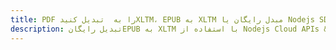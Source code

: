 ---title: PDF را به  تبدیل کنیدXLTM، EPUB به XLTM مبدل رایگان یا Nodejs SDKdescription: تبدیل رایگانEPUB به XLTM با استفاده از Nodejs Cloud APIs & SDK همچنین اسناد PDF را در Cloud ایجاد، ویرایش و رندر کنید.---